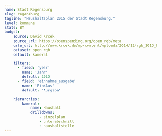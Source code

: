 ```yaml
---
name: Stadt Regensburg
slug: regensburg
tagline: "Haushaltsplan 2015 der Stadt Regensburg."
level: kommune
state: BY
budget:
    source: David Krcek
    source_url: https://openspending.org/open_rgb/meta
    data_url: http://www.krcek.de/wp-content/uploads/2014/12/rgb_2013_b.csv
    dataset: open_rgb
    default: kameral

    filters:
      - field: 'year'
        name: 'Jahr'
        default: 2015
      - field: 'einnahme_ausgabe'
        name: 'Ein/Aus'
        default: 'Ausgabe'

    hierarchies:
        kameral:
            name: Haushalt
            drilldowns:
                - einzelplan
                - unterabschnitt
                - haushaltstelle
---
```

